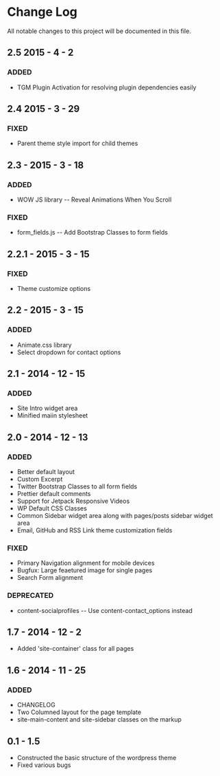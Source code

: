 # Change Log
All notable changes to this project will be documented in this file.

## 2.5 2015 - 4 - 2
### ADDED
- TGM Plugin Activation for resolving plugin dependencies easily

## 2.4 2015 - 3 - 29
### FIXED
- Parent theme style import for child themes

## 2.3 - 2015 - 3 - 18
### ADDED
- WOW JS library -- Reveal Animations When You Scroll

### FIXED
- form_fields.js -- Add Bootstrap Classes to form fields

## 2.2.1 - 2015 - 3 - 15
### FIXED
- Theme customize options

## 2.2 - 2015 - 3 - 15
### ADDED
- Animate.css library
- Select dropdown for contact options

## 2.1 - 2014 - 12 - 15
### ADDED
- Site Intro widget area
- Minified maiin stylesheet

## 2.0 - 2014 - 12 - 13
### ADDED
- Better default layout
- Custom Excerpt
- Twitter Bootstrap Classes to all form fields
- Prettier default comments
- Support for Jetpack Responsive Videos
- WP Default CSS Classes
- Common Sidebar widget area along with pages/posts sidebar widget area
- Email, GitHub and RSS Link theme customization fields

### FIXED
- Primary Navigation alignment for mobile devices
- Bugfux: Large feaetured image for single pages
- Search Form alignment

### DEPRECATED
- content-socialprofiles -- Use content-contact_options instead

## 1.7 - 2014 - 12 - 2
- Added 'site-container' class for all pages

## 1.6 - 2014 - 11 - 25
### ADDED 
- CHANGELOG
- Two Columned layout for the page template
- site-main-content and site-sidebar classes on the markup

## 0.1 - 1.5
- Constructed the basic structure of the wordpress theme
- Fixed various bugs